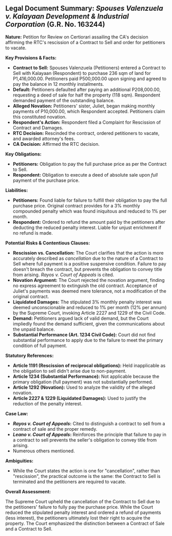 ## Legal Document Summary: *Spouses Valenzuela v. Kalayaan Development & Industrial Corporation* (G.R. No. 163244)

**Nature:** Petition for Review on Certiorari assailing the CA's decision affirming the RTC's rescission of a Contract to Sell and order for petitioners to vacate.

**Key Provisions & Facts:**

*   **Contract to Sell:** Spouses Valenzuela (Petitioners) entered a Contract to Sell with Kalayaan (Respondent) to purchase 236 sqm of land for P1,416,000.00. Petitioners paid P500,000.00 upon signing and agreed to pay the balance in 12 monthly installments.
*   **Default:** Petitioners defaulted after paying an additional P208,000.00, requesting a deed of sale for half the property (118 sqm). Respondent demanded payment of the outstanding balance.
*   **Alleged Novation:** Petitioners' sister, Juliet, began making monthly payments of P10,000.00, which Respondent accepted. Petitioners claim this constituted novation.
*   **Respondent's Action:** Respondent filed a Complaint for Rescission of Contract and Damages.
*   **RTC Decision:** Rescinded the contract, ordered petitioners to vacate, and awarded attorney's fees.
*   **CA Decision:** Affirmed the RTC decision.

**Key Obligations:**

*   **Petitioners:** Obligation to pay the full purchase price as per the Contract to Sell.
*   **Respondent:** Obligation to execute a deed of absolute sale upon *full* payment of the purchase price.

**Liabilities:**

*   **Petitioners:** Found liable for failure to fulfill their obligation to pay the full purchase price. Original contract provides for a 3% monthly compounded penalty which was found iniquitous and reduced to 1% per month.
*   **Respondent:** Ordered to refund the amount paid by the petitioners after deducting the reduced penalty interest. Liable for unjust enrichment if no refund is made.

**Potential Risks & Contentious Clauses:**

*   **Rescission vs. Cancellation:** The Court clarifies that the action is more accurately described as *cancellation* due to the nature of a Contract to Sell where full payment is a positive suspensive condition. Failure to pay doesn't breach the contract, but prevents the obligation to convey title from arising. *Rayos v. Court of Appeals* is cited.
*   **Novation Argument:** The Court rejected the novation argument, finding no express agreement to extinguish the old contract. Acceptance of Juliet's payments was deemed mere tolerance, not a modification of the original contract.
*   **Liquidated Damages:** The stipulated 3% monthly penalty interest was deemed unconscionable and reduced to 1% per month (12% per annum) by the Supreme Court, invoking Article 2227 and 1229 of the Civil Code.
*   **Demand:** Petitioners argued lack of valid demand, but the Court impliedly found the demand sufficient, given the communications about the unpaid balance.
*   **Substantial Performance (Art. 1234 Civil Code):** Court did not find substantial performance to apply due to the failure to meet the primary condition of full payment.

**Statutory References:**

*   **Article 1191 (Rescission of reciprocal obligations):** Held inapplicable as the obligation to sell didn't arise due to non-payment.
*   **Article 1234 (Substantial Performance):** Not applicable because the primary obligation (full payment) was not substantially performed.
*   **Article 1292 (Novation):** Used to analyze the validity of the alleged novation.
*   **Article 2227 & 1229 (Liquidated Damages):** Used to justify the reduction of the penalty interest.

**Case Law:**

*   ***Rayos v. Court of Appeals*:** Cited to distinguish a contract to sell from a contract of sale and the proper remedy.
*   ***Leano v. Court of Appeals*:** Reinforces the principle that failure to pay in a contract to sell prevents the seller's obligation to convey title from arising.
*    Numerous others mentioned.

**Ambiguities:**

*   While the Court states the action is one for "cancellation", rather than "rescission", the practical outcome is the same: the Contract to Sell is terminated and the petitioners are required to vacate.

**Overall Assessment:**

The Supreme Court upheld the cancellation of the Contract to Sell due to the petitioners' failure to fully pay the purchase price. While the Court reduced the stipulated penalty interest and ordered a refund of payments (less interest), the petitioners ultimately lost their right to acquire the property. The Court emphasized the distinction between a Contract of Sale and a Contract to Sell.
